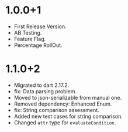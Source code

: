 # 1.0.0+1

- First Release Version.
- AB Testing.
- Feature Flag.
- Percentage RollOut.

# 1.1.0+2

- Migrated to dart 2.17.2.
- fix: Data parsing problem.
- Moved to json-serializable from manual one.
- Removed dependency: Enhanced Enum.
- fix: String comparison assessment.
- Added new test cases for string comparison.
- Changed `attr` type for `evaluateCondition`.
